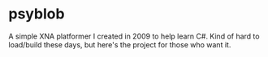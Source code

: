 # psyblob

A simple XNA platformer I created in 2009 to help learn C#. Kind of hard to load/build these days, but here's the project for those who want it.
